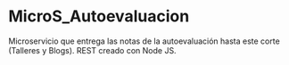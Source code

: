 # MicroS_Autoevaluacion
Microservicio que entrega las notas de la autoevaluación hasta este corte (Talleres y Blogs). REST creado con Node JS.
